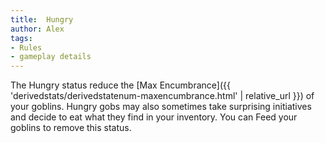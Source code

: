 ```yaml
---
title:  Hungry
author: Alex
tags:
- Rules
- gameplay details
---                               
```






The Hungry status reduce the [Max Encumbrance]({{ 'derivedstats/derivedstatenum-maxencumbrance.html' | relative_url }}) of your goblins. Hungry gobs may also sometimes take surprising initiatives and decide to eat what they find in your inventory. You can Feed your goblins to remove this status.


